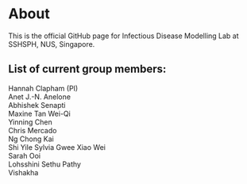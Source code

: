 # About
This is the official GitHub page for Infectious Disease Modelling Lab at SSHSPH, NUS, Singapore.
## List of current group members:
Hannah Clapham (PI)\
Anet J.-N. Anelone \
Abhishek Senapti\
Maxine Tan Wei-Qi\
Yinning Chen\
Chris Mercado\
Ng Chong Kai\
Shi Yile
Sylvia Gwee Xiao Wei\
Sarah Ooi\
Lohsshini Sethu Pathy\
Vishakha



